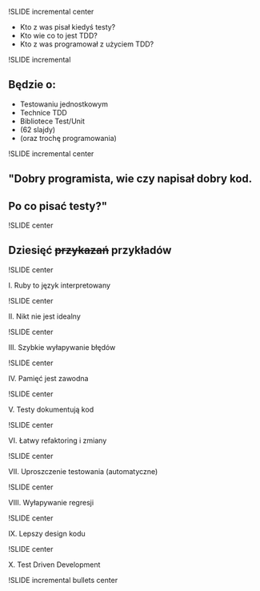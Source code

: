 !SLIDE incremental center

* Kto z was pisał kiedyś testy?
* Kto wie co to jest TDD?
* Kto z was programował z użyciem TDD?

!SLIDE incremental 

## Będzie o: ##

* Testowaniu jednostkowym
* Technice TDD
* Bibliotece Test/Unit
* (62 slajdy)
* (oraz trochę programowania)

!SLIDE incremental center

## "Dobry programista, wie czy napisał dobry kod. ##
## Po co pisać testy?" ##

!SLIDE center

## Dziesięć <strike>przykazań</strike> przykładów ##

!SLIDE center

I. Ruby to język interpretowany

!SLIDE center

II. Nikt nie jest idealny

!SLIDE center

III. Szybkie wyłapywanie błędów

!SLIDE center

IV. Pamięć jest zawodna 

!SLIDE center

V. Testy dokumentują kod

!SLIDE center

VI. Łatwy refaktoring i zmiany

!SLIDE center

VII. Uproszczenie testowania (automatyczne)

!SLIDE center

VIII. Wyłapywanie regresji

!SLIDE center

IX. Lepszy design kodu

!SLIDE center

X. Test Driven Development

!SLIDE incremental bullets center

